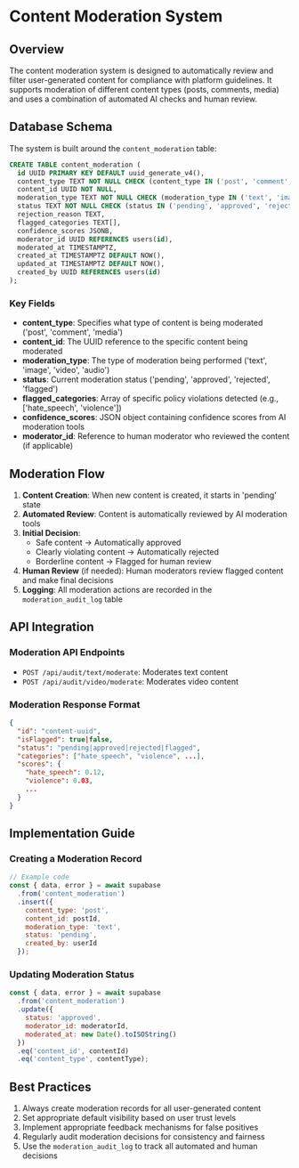 # Content Moderation System

## Overview

The content moderation system is designed to automatically review and filter user-generated content for compliance with platform guidelines. It supports moderation of different content types (posts, comments, media) and uses a combination of automated AI checks and human review.

## Database Schema

The system is built around the `content_moderation` table:

```sql
CREATE TABLE content_moderation (
  id UUID PRIMARY KEY DEFAULT uuid_generate_v4(),
  content_type TEXT NOT NULL CHECK (content_type IN ('post', 'comment', 'media')),
  content_id UUID NOT NULL,
  moderation_type TEXT NOT NULL CHECK (moderation_type IN ('text', 'image', 'video', 'audio')),
  status TEXT NOT NULL CHECK (status IN ('pending', 'approved', 'rejected', 'flagged')),
  rejection_reason TEXT,
  flagged_categories TEXT[],
  confidence_scores JSONB,
  moderator_id UUID REFERENCES users(id),
  moderated_at TIMESTAMPTZ,
  created_at TIMESTAMPTZ DEFAULT NOW(),
  updated_at TIMESTAMPTZ DEFAULT NOW(),
  created_by UUID REFERENCES users(id)
);
```

### Key Fields

- **content_type**: Specifies what type of content is being moderated ('post', 'comment', 'media')
- **content_id**: The UUID reference to the specific content being moderated
- **moderation_type**: The type of moderation being performed ('text', 'image', 'video', 'audio')
- **status**: Current moderation status ('pending', 'approved', 'rejected', 'flagged')
- **flagged_categories**: Array of specific policy violations detected (e.g., ['hate_speech', 'violence'])
- **confidence_scores**: JSON object containing confidence scores from AI moderation tools
- **moderator_id**: Reference to human moderator who reviewed the content (if applicable)

## Moderation Flow

1. **Content Creation**: When new content is created, it starts in 'pending' state
2. **Automated Review**: Content is automatically reviewed by AI moderation tools
3. **Initial Decision**:
   - Safe content → Automatically approved
   - Clearly violating content → Automatically rejected
   - Borderline content → Flagged for human review
4. **Human Review** (if needed): Human moderators review flagged content and make final decisions
5. **Logging**: All moderation actions are recorded in the `moderation_audit_log` table

## API Integration

### Moderation API Endpoints

- `POST /api/audit/text/moderate`: Moderates text content
- `POST /api/audit/video/moderate`: Moderates video content

### Moderation Response Format

```json
{
  "id": "content-uuid",
  "isFlagged": true|false,
  "status": "pending|approved|rejected|flagged",
  "categories": ["hate_speech", "violence", ...],
  "scores": {
    "hate_speech": 0.12,
    "violence": 0.03,
    ...
  }
}
```

## Implementation Guide

### Creating a Moderation Record

```javascript
// Example code
const { data, error } = await supabase
  .from('content_moderation')
  .insert({
    content_type: 'post',
    content_id: postId,
    moderation_type: 'text',
    status: 'pending',
    created_by: userId
  });
```

### Updating Moderation Status

```javascript
const { data, error } = await supabase
  .from('content_moderation')
  .update({
    status: 'approved',
    moderator_id: moderatorId,
    moderated_at: new Date().toISOString()
  })
  .eq('content_id', contentId)
  .eq('content_type', contentType);
```

## Best Practices

1. Always create moderation records for all user-generated content
2. Set appropriate default visibility based on user trust levels
3. Implement appropriate feedback mechanisms for false positives
4. Regularly audit moderation decisions for consistency and fairness
5. Use the `moderation_audit_log` to track all automated and human decisions 